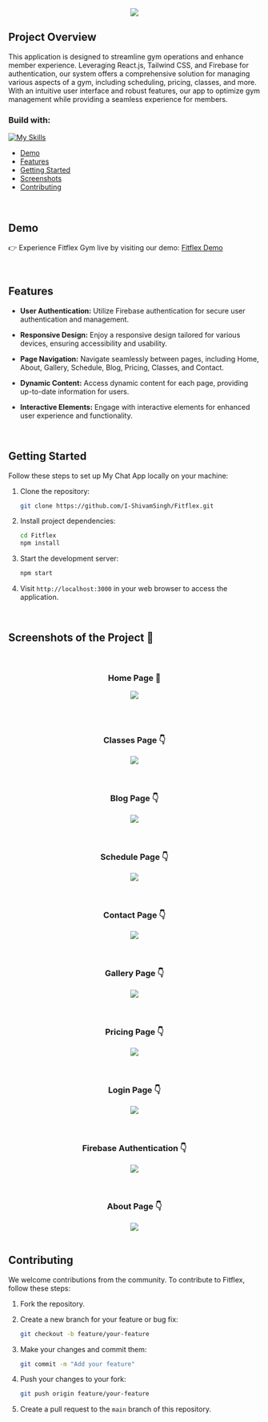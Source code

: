 <div align='center'><img src='Screens/Logo.png'/></div>

## Project Overview

This application is designed to streamline gym operations and enhance member experience. Leveraging React.js, Tailwind CSS, and Firebase for authentication, our system offers a comprehensive solution for managing various aspects of a gym, including scheduling, pricing, classes, and more. With an intuitive user interface and robust features, our app to optimize gym management while providing a seamless experience for members.

<h3>Build with:</h3>

[![My Skills](https://skillicons.dev/icons?i=react,tailwind,firebase)](https://skillicons.dev)

- [Demo](#demo)
- [Features](#features)
- [Getting Started](#getting-started)
- [Screenshots](#screenshots-of-the-project-)
- [Contributing](#contributing)

<br>

## Demo

👉 Experience Fitflex Gym live by visiting our demo: <a href='https://fitflex-gym.vercel.app/'> Fitflex Demo</a>

<br>

## Features

- **User Authentication:** Utilize Firebase authentication for secure user authentication and management.

- **Responsive Design:** Enjoy a responsive design tailored for various devices, ensuring accessibility and usability.

- **Page Navigation:** Navigate seamlessly between pages, including Home, About, Gallery, Schedule, Blog, Pricing, Classes, and Contact.

- **Dynamic Content:** Access dynamic content for each page, providing up-to-date information for users.

- **Interactive Elements:** Engage with interactive elements for enhanced user experience and functionality.

<br>

## Getting Started

Follow these steps to set up My Chat App locally on your machine:

1. Clone the repository:

   ```bash
   git clone https://github.com/I-ShivamSingh/Fitflex.git
   ```

2. Install project dependencies:

   ```bash
   cd Fitflex
   npm install
   ```

3. Start the development server:

   ```bash
   npm start
   ```

4. Visit `http://localhost:3000` in your web browser to access the application.

<br>

## Screenshots of the Project 📸

<br>
<h3 align='center'>Home Page 🏡</h3>

<div align='center'>
<img src='Screens/Home.png'/>

</div>

<br><br>
<h3 align='center'>Classes Page 👇</h3>

<div align='center'>
<img src='Screens/Classes.png'/>
</div>
<br>
<br>
<h3 align='center'>Blog Page 👇</h3>

<div align='center'>
<img src='Screens/Blog.png'/>
</div>
<br>
<br>
<h3 align='center'>Schedule Page 👇</h3>

<div align='center'>
<img src='Screens/Schedule.png'/>
</div>
<br>
<br>
<h3 align='center'>Contact Page 👇</h3>

<div align='center'>
<img src='Screens/Contact US.png'/>
</div>
<br>
<br>
<h3 align='center'>Gallery Page 👇</h3>

<div align='center'>
<img src='Screens/Gallery.png'/>
</div>
<br>
<br>
<h3 align='center'>Pricing Page 👇</h3>

<div align='center'>
<img src='Screens/Pricing.png'/>
</div>
<br>
<br>
<h3 align='center'>Login Page 👇</h3>

<div align='center'>
<img src='Screens/Login.png'/>
</div>
<br>
<br>
<h3 align='center'>Firebase Authentication 👇</h3>

<div align='center'>
<img src='Screens/Firebase.png'/>
</div>
<br>
<br>
<h3 align='center'>About Page 👇</h3>

<div align='center'>
<img src='Screens/About Us.png'/>
</div>
<br>


## Contributing

We welcome contributions from the community. To contribute to Fitflex, follow these steps:

1. Fork the repository.

2. Create a new branch for your feature or bug fix:

   ```bash
   git checkout -b feature/your-feature
   ```

3. Make your changes and commit them:

   ```bash
   git commit -m "Add your feature"
   ```

4. Push your changes to your fork:

   ```bash
   git push origin feature/your-feature
   ```

5. Create a pull request to the `main` branch of this repository.
